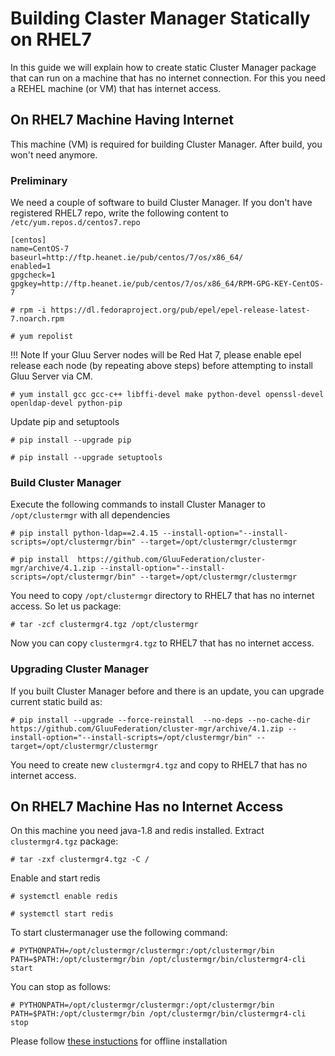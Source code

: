 # Building Claster Manager Statically on RHEL7

In this guide we will explain how to create static Cluster Manager package that
can run on a machine that has no internet connection. For this you need a REHEL machine
(or VM) that has internet access.

## On RHEL7 Machine Having Internet

This machine (VM) is required for building Cluster Manager. After build, you won't
need anymore.

### Preliminary
We need a couple of software to build Cluster Manager. If you don't have registered RHEL7 repo, write the following content to `/etc/yum.repos.d/centos7.repo`

```
[centos]
name=CentOS-7
baseurl=http://ftp.heanet.ie/pub/centos/7/os/x86_64/
enabled=1
gpgcheck=1
gpgkey=http://ftp.heanet.ie/pub/centos/7/os/x86_64/RPM-GPG-KEY-CentOS-7

```

`# rpm -i https://dl.fedoraproject.org/pub/epel/epel-release-latest-7.noarch.rpm`

`# yum repolist`

!!! Note
    If your Gluu Server nodes will be Red Hat 7, please enable epel release each node (by repeating above steps) before attempting to install Gluu Server via CM.

`# yum install gcc gcc-c++ libffi-devel make python-devel openssl-devel openldap-devel python-pip`

Update pip and setuptools

`# pip install --upgrade pip`

`# pip install --upgrade setuptools`

### Build Cluster Manager

Execute the following commands to install Cluster Manager to `/opt/clustermgr` with all dependencies

`# pip install python-ldap==2.4.15 --install-option="--install-scripts=/opt/clustermgr/bin" --target=/opt/clustermgr/clustermgr`

`# pip install  https://github.com/GluuFederation/cluster-mgr/archive/4.1.zip --install-option="--install-scripts=/opt/clustermgr/bin" --target=/opt/clustermgr/clustermgr` 

You need to copy `/opt/clustermgr` directory to RHEL7 that has no internet access. So let us package:

`# tar -zcf clustermgr4.tgz /opt/clustermgr`

Now you can copy `clustermgr4.tgz` to RHEL7 that has no internet access.

### Upgrading Cluster Manager
If you built Cluster Manager before and there is an update, you can upgrade current static build as:

`# pip install --upgrade --force-reinstall  --no-deps --no-cache-dir https://github.com/GluuFederation/cluster-mgr/archive/4.1.zip --install-option="--install-scripts=/opt/clustermgr/bin" --target=/opt/clustermgr/clustermgr`

You need to create new `clustermgr4.tgz` and copy to RHEL7 that has no internet access.

## On RHEL7 Machine Has no Internet Access

On this machine you need java-1.8 and redis installed. Extract `clustermgr4.tgz` package:

`# tar -zxf clustermgr4.tgz -C /`

Enable and start redis

`# systemctl enable redis`

`# systemctl start redis`

To start clustermanager use the following command:

`# PYTHONPATH=/opt/clustermgr/clustermgr:/opt/clustermgr/bin PATH=$PATH:/opt/clustermgr/bin /opt/clustermgr/bin/clustermgr4-cli start`

You can stop as follows:

`# PYTHONPATH=/opt/clustermgr/clustermgr:/opt/clustermgr/bin PATH=$PATH:/opt/clustermgr/bin /opt/clustermgr/bin/clustermgr4-cli stop`

Please follow [these instuctions](./offline_install.md) for offline installation
